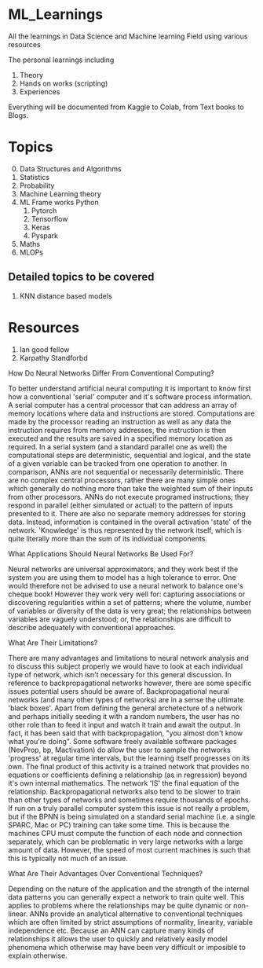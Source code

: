 # ML_Learnings
All the learnings in Data Science and Machine learning Field using various resources 

The personal learnings including
1. Theory
2. Hands on works (scripting)
3. Experiences

Everything will be documented from Kaggle to Colab, from Text books to Blogs.
# Topics
0. Data Structures and Algorithms
1. Statistics
2. Probability
3. Machine Learning theory
4. ML Frame works Python
    1. Pytorch
    2. Tensorflow
    3. Keras
    4. Pyspark
5. Maths
6. MLOPs

## Detailed topics to be covered
1.  KNN distance based models

# Resources
1. Ian good fellow
2. Karpathy Standforbd


How Do Neural Networks Differ From Conventional Computing?

To better understand artificial neural computing it is important to know first how a conventional 'serial' computer and it's software process information. A serial computer has a central processor that can address an array of memory locations where data and instructions are stored. Computations are made by the processor reading an instruction as well as any data the instruction requires from memory addresses, the instruction is then executed and the results are saved in a specified memory location as required. In a serial system (and a standard parallel one as well) the computational steps are deterministic, sequential and logical, and the state of a given variable can be tracked from one operation to another.
In comparison, ANNs are not sequential or necessarily deterministic. There are no complex central processors, rather there are many simple ones which generally do nothing more than take the weighted sum of their inputs from other processors. ANNs do not execute programed instructions; they respond in parallel (either simulated or actual) to the pattern of inputs presented to it. There are also no separate memory addresses for storing data. Instead, information is contained in the overall activation 'state' of the network. 'Knowledge' is thus represented by the network itself, which is quite literally more than the sum of its individual components.


What Applications Should Neural Networks Be Used For?

Neural networks are universal approximators, and they work best if the system you are using them to model has a high tolerance to error. One would therefore not be advised to use a neural network to balance one's cheque book! However they work very well for:
capturing associations or discovering regularities within a set of patterns;
where the volume, number of variables or diversity of the data is very great;
the relationships between variables are vaguely understood; or,
the relationships are difficult to describe adequately with conventional approaches.


What Are Their Limitations?

There are many advantages and limitations to neural network analysis and to discuss this subject properly we would have to look at each individual type of network, which isn't necessary for this general discussion. In reference to backpropagational networks however, there are some specific issues potential users should be aware of.
Backpropagational neural networks (and many other types of networks) are in a sense the ultimate 'black boxes'. Apart from defining the general archetecture of a network and perhaps initially seeding it with a random numbers, the user has no other role than to feed it input and watch it train and await the output. In fact, it has been said that with backpropagation, "you almost don't know what you're doing". Some software freely available software packages (NevProp, bp, Mactivation) do allow the user to sample the networks 'progress' at regular time intervals, but the learning itself progresses on its own. The final product of this activity is a trained network that provides no equations or coefficients defining a relationship (as in regression) beyond it's own internal mathematics. The network 'IS' the final equation of the relationship.
Backpropagational networks also tend to be slower to train than other types of networks and sometimes require thousands of epochs. If run on a truly parallel computer system this issue is not really a problem, but if the BPNN is being simulated on a standard serial machine (i.e. a single SPARC, Mac or PC) training can take some time. This is because the machines CPU must compute the function of each node and connection separately, which can be problematic in very large networks with a large amount of data. However, the speed of most current machines is such that this is typically not much of an issue.


What Are Their Advantages Over Conventional Techniques?

Depending on the nature of the application and the strength of the internal data patterns you can generally expect a network to train quite well. This applies to problems where the relationships may be quite dynamic or non-linear. ANNs provide an analytical alternative to conventional techniques which are often limited by strict assumptions of normality, linearity, variable independence etc. Because an ANN can capture many kinds of relationships it allows the user to quickly and relatively easily model phenomena which otherwise may have been very difficult or imposible to explain otherwise.
